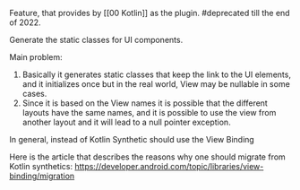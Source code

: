 Feature, that provides by [[00 Kotlin]] as the plugin. 
#deprecated till the end of 2022.

Generate the static classes for UI components.

Main problem:
1. Basically it generates static classes that keep the link to the UI elements, and it initializes once but in the real world, View may be nullable in some cases.
2. Since it is based on the View names it is possible that the different layouts have the same names, and it is possible to use the view from another layout and it will lead to a null pointer exception.

In general, instead of Kotlin Synthetic should use the View Binding


Here is the article that describes the reasons why one should migrate from Kotlin synthetics: https://developer.android.com/topic/libraries/view-binding/migration
